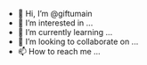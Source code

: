 - 👋 Hi, I’m @giftumain
- 👀 I’m interested in ...
- 🌱 I’m currently learning ...
- 💞️ I’m looking to collaborate on ...
- 📫 How to reach me ...

<!---
giftumain/giftumain is a ✨ special ✨ repository because its `README.md` (this file) appears on your GitHub profile.
You can click the Preview link to take a look at your changes.
--->
